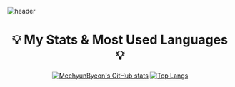 ![header](https://capsule-render.vercel.app/api?type=waving&height=300&color=gradient&text=MeehyunByeon&reversal=false&section=header&animation=fadeIn&fontColor=073763&textBg=false&fontAlign=50)

<div align=center>

<h1>💡 My Stats & Most Used Languages 💡</h1>

[![MeehyunByeon's GitHub stats](https://github-readme-stats.vercel.app/api?username=MeehyunByeon)](https://github.com/MeehyunByeon/github-readme-stats)
[![Top Langs](https://github-readme-stats.vercel.app/api/top-langs/?username=MeehyunByeon&layout=compact)](https://github.com/MeehyunByeon/github-readme-stats)


</div>
